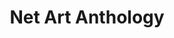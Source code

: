 ---
ee_id_show: '4422'
title: Net Art Anthology
url: net-art-anthology
live_url: https://anthology.rhizome.org/data-diaries-2003
year: '2017'
venue: http://rhizome.org
state_country: Cyberspace
type:
dates:
pitch: Data Diaries in NET ART ANTHOLOGY!
ps:
imgs: rhizome-anthology-2017-08-database-ih-1b.jpg
things: "[11] [2003-002-data-diaries] 2003-002 Data Diaries"
status:
layout: shows
---